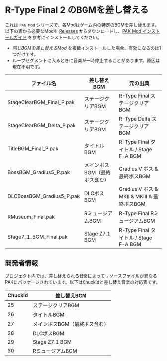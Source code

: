 # R-Type Final 2 のBGMを差し替える

これは `PAK Mod` シリーズで、各Modはゲーム内の特定のBGMを差し替えます。以下の表から必要なModを [Releases](https://github.com/BLACKujira/RTypeFinal2MusicMod/releases/tag/250130) からダウンロードし、[PAK Mod インストールガイド](https://github.com/BLACKujira/RTF2ModdingGuide/blob/master/Chapter1_TheBasics/ja/PAKModのインストール.md) を参考にインストールしてください。

- *同じBGMを差し替えるMod* を複数インストールした場合、有効になるのは1つだけです。  
- ループセグメントに入るときに音楽が一時停止することがあります。原因は現在不明です。

| ファイル名 | 差し替えBGM | 元の出典 |
| ----- | ----- | ----- |
| StageClearBGM_Final_P.pak | ステージクリアBGM | R-Type Final ステージクリアBGM |
| StageClearBGM_Delta_P.pak | ステージクリアBGM | R-Type Delta ステージクリアBGM |
| TitleBGM_Final_P.pak | タイトルBGM | R-Type Final タイトル / Stage F-A BGM |
| BossBGM_Gradius5_P.pak | メインボスBGM（最終ボス含む） | Gradius V ボス & 最終ボスBGM |
| DLCBossBGM_Gradius5_P.pak | DLCボスBGM | Gradius V ボス & MKII & MKIII & 最終ボスBGM |
| RMuseum_Final.pak | RミュージアムBGM | R-Type Final RミュージアムBGM |
| Stage7_1_BGM_Final.pak | Stage Z7.1 BGM | R-Type Final タイトル / Stage F-A BGM |

## 開発者情報
プロジェクト内では、差し替えられる音楽によってリソースファイルが異なるPAKにパッケージされています。以下はChuckIdと差し替え音楽の対応表です。

| ChuckId | 差し替えBGM |
| ----- | ----- |
| 25 | ステージクリアBGM |
| 26 | タイトルBGM |
| 27 | メインボスBGM（最終ボス含む） |
| 28 | DLCボスBGM |
| 29 | Stage Z7.1 BGM |
| 30 | RミュージアムBGM |
